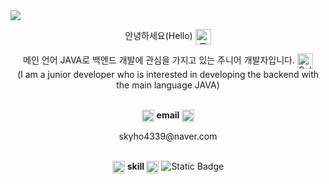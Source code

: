 <!-- hearder -->
<img src="https://capsule-render.vercel.app/api?type=waving&color=auto&height=200&section=header&text=Welcome&fontSize=90&fontAlignY=30&desc='GEONHO'%20GitHub%20Profile&descAlignY=51&descAlign=59.5&align=center" />

<!-- main -->
<div>
  <p align= "center">안녕하세요(Hello)
    <img src="https://em-content.zobj.net/source/joypixels-animations/366/waving-hand_1f44b.gif" srcset="https://em-content.zobj.net/source/joypixels-animations/366/waving-hand_1f44b.gif 2x" alt="흔드는 손 on JoyPixels Animations 3.5" width="25" height="25" align= "center">
  </p>
  <p align= "center">메인 언어 JAVA로 백엔드 개발에 관심을 가지고 있는 주니어 개발자입니다.
    <img src="https://em-content.zobj.net/source/microsoft-teams/363/saluting-face_1fae1.png" srcset="https://em-content.zobj.net/source/microsoft-teams/363/saluting-face_1fae1.png 2x" alt="Saluting Face on Microsoft Teams 15.0" width="25" height="25" align= "center">
    </br> (I am a junior developer who is interested in developing the backend with the main language JAVA)
  </p> 
</div>

</br>
<div align="center">
  <img src="https://em-content.zobj.net/thumbs/120/samsung/349/e-mail_1f4e7.png" srcset="https://em-content.zobj.net/thumbs/240/samsung/349/e-mail_1f4e7.png 2x" alt="이메일 on Samsung One UI 5.0" width="20" height="20"
      align="center">
  <strong>email</strong>
  <img src="https://em-content.zobj.net/thumbs/120/samsung/349/e-mail_1f4e7.png" srcset="https://em-content.zobj.net/thumbs/240/samsung/349/e-mail_1f4e7.png 2x" alt="이메일 on Samsung One UI 5.0" width="20" height="20"
      align="center">
  <p align="center">
    skyho4339@naver.com
  </p>
</div>

</br>
<div align="center">
  <img src="https://em-content.zobj.net/thumbs/120/google/350/light-bulb_1f4a1.png" srcset="https://em-content.zobj.net/thumbs/240/google/350/light-bulb_1f4a1.png 2x" alt="전구 on Google Noto Color Emoji 15.0" width="20" height="20" align="center">
  <strong align="center">
    skill
  </strong>
  <img src="https://em-content.zobj.net/thumbs/120/google/350/light-bulb_1f4a1.png" srcset="https://em-content.zobj.net/thumbs/240/google/350/light-bulb_1f4a1.png 2x" alt="전구 on Google Noto Color Emoji 15.0" width="20" height="20" align="center">
  <img alt="Static Badge" src="https://img.shields.io/badge/JAVA?style=flat&logo=JAVA&logoColor=white">
</div>



